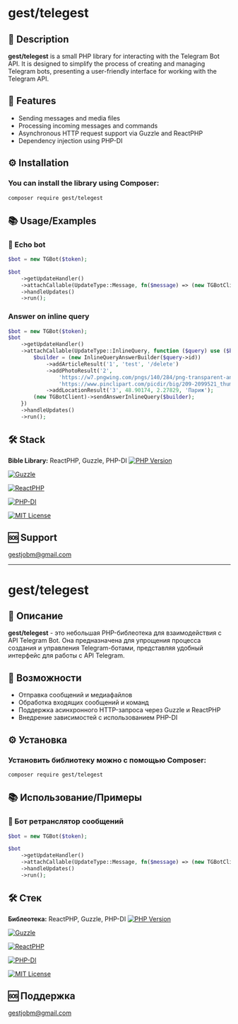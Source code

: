 # gest/telegest

## 📖 Description

**gest/telegest** is a small PHP library for interacting with the Telegram Bot API. It is designed to simplify the process of creating and managing Telegram bots, presenting a user-friendly interface for working with the Telegram API.

## 🚀 Features
- Sending messages and media files
- Processing incoming messages and commands
- Asynchronous HTTP request support via Guzzle and ReactPHP
- Dependency injection using PHP-DI

## ⚙️ Installation 

### You can install the library using Composer:

```bash
composer require gest/telegest
```


## 📚 Usage/Examples
### 🤖 Echo bot
```php
$bot = new TGBot($token);

$bot
    ->getUpdateHandler()
    ->attachCallable(UpdateType::Message, fn($message) => (new TGBotClient)->sendMessage($message))
    ->handleUpdates()
    ->run();
```
### Answer on inline query

```php
$bot = new TGBot($token);
$bot
    ->getUpdateHandler()
    ->attachCallable(UpdateType::InlineQuery, function ($query) use ($bot) {
        $builder = (new InlineQueryAnswerBuilder($query->id))
            ->addArticleResult('1', 'test', '/delete')
            ->addPhotoResult('2', 
                'https://w7.pngwing.com/pngs/140/284/png-transparent-animated-woody-illustation-buzz-lightyear-sheriff-woody-jessie-toy-story-film-toy-story-cartoon-pixar-toy-story-3.png', 
                'https://www.pinclipart.com/picdir/big/209-2099521_thumb-up-comments-english-lovers-clipart.png')
            ->addLocationResult('3', 48.90174, 2.27829, 'Париж');
        (new TGBotClient)->sendAnswerInlineQuery($builder);
    })
    ->handleUpdates()
    ->run();
```


## 🛠️ Stack

**Bible Library:** ReactPHP, Guzzle, PHP-DI
[![PHP Version](https://img.shields.io/badge/php-%3E%3D%208.3-blue.svg)](https://www.php.net/releases/8_3.php)

[![Guzzle](https://img.shields.io/badge/guzzle-%5E7.8-green.svg)](https://github.com/guzzle/guzzle)

[![ReactPHP](https://img.shields.io/badge/reactphp-%5E0.4.3-lightgrey.svg)](https://reactphp.org/)

[![PHP-DI](https://img.shields.io/badge/php--di-%5E7.0-orange.svg)](https://php-di.org/)

[![MIT License](https://img.shields.io/badge/License-MIT-green.svg)](https://choosealicense.com/licenses/mit/)

## 🆘 Support

 gestjobm@gmail.com

---

# gest/telegest

## 📖 Описание

**gest/telegest** - это небольшая PHP-библеотека для взаимодействия с API Telegram Bot. Она предназначена для упрощения процесса создания и управления Telegram-ботами, представляя удобный интерфейс для работы с API Telegram.

## 🚀 Возможности
- Отправка сообщений и медиафайлов
- Обработка входящих сообщений и команд
- Поддержка асинхронного HTTP-запроса через Guzzle и ReactPHP
- Внедрение зависимостей с использованием PHP-DI

## ⚙️ Установка 

### Установить библиотеку можно с помощью Composer:

```bash
composer require gest/telegest
```


## 📚 Использование/Примеры
### 🤖 Бот ретранслятор сообщений
```php
$bot = new TGBot($token);

$bot
    ->getUpdateHandler()
    ->attachCallable(UpdateType::Message, fn($message) => (new TGBotClient)->sendMessage($message))
    ->handleUpdates()
    ->run();
```


## 🛠️ Стек

**Библеотека:** ReactPHP, Guzzle, PHP-DI
[![PHP Version](https://img.shields.io/badge/php-%3E%3D%208.3-blue.svg)](https://www.php.net/releases/8_3.php)

[![Guzzle](https://img.shields.io/badge/guzzle-%5E7.8-green.svg)](https://github.com/guzzle/guzzle)

[![ReactPHP](https://img.shields.io/badge/reactphp-%5E0.4.3-lightgrey.svg)](https://reactphp.org/)

[![PHP-DI](https://img.shields.io/badge/php--di-%5E7.0-orange.svg)](https://php-di.org/)

[![MIT License](https://img.shields.io/badge/License-MIT-green.svg)](https://choosealicense.com/licenses/mit/)

## 🆘 Поддержка

 gestjobm@gmail.com

